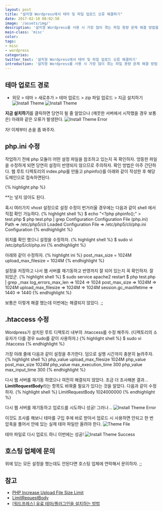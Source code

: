 ```yaml
---
layout: post
title: "설치형 Wordpress에서 테마 및 파일 업로드 오류 해결하기"
date: 2017-02-10 08:02:50
image: '/assets/img/'
description: '설치형 Wordpress를 사용 시 가장 많이 겪는 파일 용량 문제 해결 방법을 알아보자.'
main-class: 'misc'
color:
tags:
- misc
- wordpress
categories:
twitter_text: '설치형 Wordpress에서 테마 및 파일 업로드 오류 해결하기'
introduction: '설치형 Wordpress를 사용 시 가장 많이 겪는 파일 용량 문제 해결 방법을 알아보자.'
---
```


## 테마 업로드 경로
- 외모 > 테마 > 새로추가 > 테마 업로드 > zip 파일 업로드 > 지금 설치하기
![Install Theme](http://cdn.oootoko.net/blog/assets/img/wordpress에서-테마-및-파일-업로드-오류-해결하기/install-theme-1.png)
![Install Theme](http://cdn.oootoko.net/blog/assets/img/wordpress에서-테마-및-파일-업로드-오류-해결하기/install-theme-2.png)

**지금 설치하기**를 클릭하면 당연히 될 줄 알았으나 (깨끗한 서버에서 시작했을 경우 보통은) 아래와 같은 오류가 발생한다.
![Install Theme Error](http://cdn.oootoko.net/blog/assets/img/wordpress에서-테마-및-파일-업로드-오류-해결하기/install-theme-error-1.png)

자! 이제부터 손을 좀 봐주자.

## php.ini 수정
작업하기 전에 php 모듈이 어떤 설정 파일을 참조하고 있는지 꼭 확인하자.
엉뚱한 파일을 수정하게 되면 당연히 설정이 반영되지 않으므로 주의하자.
확인 방법은 아주 간단하다. 웹 루트 디렉토리의 index.php를 만들고 phpinfo()를 아래와 같이 작성한 후 해당 도메인으로 접속하면된다.

{% highlight php %}
<?php
phpinfo();
{% endhighlight %}

참고로 코드 전체가 php로만 작성될 경우 마지막에 **?>**는 넣지 않아도 된다.
혹시 여러가지 vhost 설정으로 설정 수정이 번거러울 경우에는 다음과 같이 shell 에서 직접 확인 가능하다.
{% highlight shell %}
$ echo "<?php phpinfo();" > test.php
$ php test.php | grep Configuration
Configuration File (php.ini) Path => /etc/php5/cli
Loaded Configuration File => /etc/php5/cli/php.ini
Configuration
{% endhighlight %}

위치를 확인 했으니 설정을 수정하자.
{% highlight shell %}
$ sudo vi /etc/php5/cli/php.ini
{% endhighlight %}

아래와 같이 수정하자.
{% highlight ini %}
post_max_size = 1024M
upload_max_filesize = 1024M
{% endhighlight %}

설정을 저장하고 나서 웹 서버를 재기동하고 반영까지 잘 되어 있는지 꼭 확인하자.
잘 되었군.
{% highlight shell %}
$ sudo service apache2 restart
$ php test.php | grep _max
log_errors_max_len => 1024 => 1024
post_max_size => 1024M => 1024M
upload_max_filesize => 1024M => 1024M
session.gc_maxlifetime => 1440 => 1440
{% endhighlight %}

보통은 이렇게 해결 했는데 이번에는 해결되지 않았다. ;;

## .htaccess 수정
Wordpress가 설치된 루트 디렉토리 내부의 .htaccess를 수정 해주자. (디렉토리의 소유자가 다를 경우 sudo를 같이 사용하자.)
{% highlight shell %}
$ sudo vi .htaccess
{% endhighlight %}

가장 아래 줄에 다음과 같이 설정을 추가한다. 덤으로 실행 시간까지 충분히 늘려주자.
{% highlight shell %}
php_value upload_max_filesize 1024M
php_value post_max_size 1024M
php_value max_execution_time 300
php_value max_input_time 300
{% endhighlight %}

다시 웹 서버를 재기동 하였으나 여전히 해결되지 않았다. 조금 더 조사해본 결과...
**LimitRequestBody**라는 항목도 바꿔줄 필요가 있다는 것을 알았다.
다음과 같이 수정하자.
{% highlight shell %}
LimitRequestBody 1024000000
{% endhighlight %}

다시 웹 서버를 재기동하고 업로드를 시도하니 성공! 그러나...
![Install Theme Error](http://cdn.oootoko.net/blog/assets/img/wordpress에서-테마-및-파일-업로드-오류-해결하기/install-theme-error-2.png)

이것도 조사를 해보니 테마를 구입 후에 바로 받아서 업로드 시 사용하면 안되고 한 번 압축을 풀어서 안에 있는 실제 테마 파일만 올려야 한다.
![Theme File](http://cdn.oootoko.net/blog/assets/img/wordpress에서-테마-및-파일-업로드-오류-해결하기/theme-file.png)

테마 파일로 다시 업로드 하니 이번에는 성공!
![Install Theme Success](http://cdn.oootoko.net/blog/assets/img/wordpress에서-테마-및-파일-업로드-오류-해결하기/install-theme-success.png)


## 호스팅 업체에 문의
위에 있는 모든 설정을 했는데도 안된다면 호스팅 업체에 연락해서 문의하자. ;;

## 참고
- [PHP Increase Upload File Size Limit](https://www.cyberciti.biz/faq/linux-unix-apache-increase-php-upload-limit/)
- [LimitRequestBody](https://www.cyberciti.biz/faq/apache-limiting-upload-size/)
- [[워드프레스] 유료 테마/플러그인을 설치하는 방법](http://www.thewordcracker.com/basic/how-to-install-premium-wordpress-themes-and-plugins/)